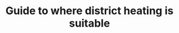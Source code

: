 ---
layout: link
link_url: https://guidetodistrictheating.eu/guidance-for-cities-and-towns/is-district-heating-suitable-for-my-area/
title: Guide to where district heating is suitable
source: European Union
card: Connect to a district heating network
petal: 
task: 
---